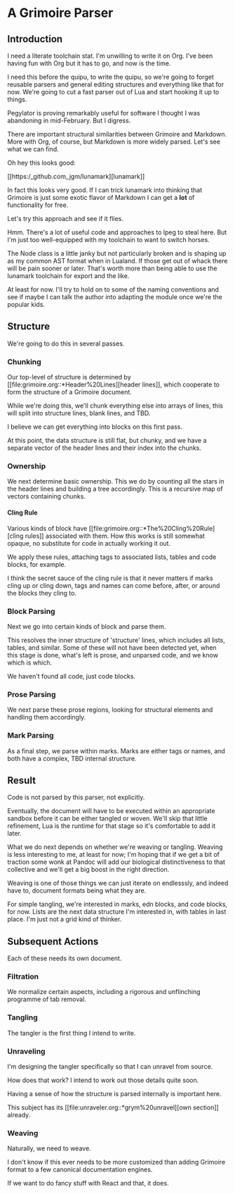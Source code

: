 # A Grimoire Parser

## Introduction

I need a literate toolchain stat. I'm unwilling to write it on
Org. I've been having fun with Org but it has to go, and now is
the time.


I need this before the quipu, to write the quipu, so we're going to
forget reusable parsers and general editing structures and everything
like that for now. We're going to cut a fast parser out of Lua and
start hooking it up to things. 


Pegylator is proving remarkably useful for software I thought I was
abandoning in mid-February. But I digress.


There are important structural similarities between Grimoire and Markdown.
More with Org, of course, but Markdown is more widely parsed. Let's see
what we can find.


Oh hey this looks good:


[[https:/_github.com_jgm/lunamark][lunamark]]


In fact this looks very good. If I can trick lunamark into thinking that
Grimoire is just some exotic flavor of Markdown I can get a **lot** of 
functionality for free.


Let's try this approach and see if it flies. 


Hmm. There's a lot of useful code and approaches to lpeg to steal here.
But I'm just too well-equipped with my toolchain to want to switch horses.


The Node class is a little janky but not particularly broken and is shaping
up as my common AST format when in Lualand. If those get out of whack there will
be pain sooner or later. That's worth more than being able to use the lunamark
toolchain for export and the like. 


At least for now. I'll try to hold on to some of the naming conventions and see
if maybe I can talk the author into adapting the module once we're the popular
kids. 

## Structure

We're going to do this in several passes. 

### Chunking

Our top-level of structure is determined by [[file:grimoire.org::*Header%20Lines][header lines]], which
cooperate to form the structure of a Grimoire document.


While we're doing this, we'll chunk everything else into arrays
of lines, this will split into structure lines, blank lines,
and TBD. 


I believe we can get everything into blocks on this first pass.


At this point, the data structure is still flat, but chunky, and
we have a separate vector of the header lines and their index
into the chunks. 

### Ownership

We next determine basic ownership. This we do by counting all the stars 
in the header lines and building a tree accordingly. This is a 
recursive map of vectors containing chunks. 

#### Cling Rule

Various kinds of block have [[file:grimoire.org::*The%20Cling%20Rule][cling rules]] associated with them. How this
works is still somewhat opaque, no substitute for code in actually
working it out. 


We apply these rules, attaching tags to associated lists, tables and
code blocks, for example. 


I think the secret sauce of the cling rule is that it never matters if 
marks cling up or cling down, tags and names can come before, after, or
around the blocks they cling to. 

### Block Parsing

Next we go into certain kinds of block and parse them.


This resolves the inner structure of 'structure' lines, which includes
all lists, tables, and similar. Some of these will not have been detected
yet, when this stage is done, what's left is prose, and unparsed code,
and we know which is which. 


We haven't found all code, just code blocks. 

### Prose Parsing

We next parse these prose regions, looking for structural elements and 
handling them accordingly. 

### Mark Parsing

As a final step, we parse within marks. Marks are either tags or names,
and both have a complex, TBD internal structure. 

## Result

Code is not parsed by this parser, not explicitly. 


Eventually, the document will have to be executed within an appropriate 
sandbox before it can be either tangled or woven. We'll skip that little
refinement, Lua is the runtime for that stage so it's comfortable to add 
it later. 


What we do next depends on whether we're weaving or tangling. Weaving
is less interesting to me, at least for now; I'm hoping that if we get a 
bit of traction some wonk at Pandoc will add our biological distinctiveness
to that collective and we'll get a big boost in the right direction. 


Weaving is one of those things we can just iterate on endlesssly, and indeed
have to, document formats being what they are. 


For simple tangling, we're interested in marks, edn blocks, and code blocks,
for now. Lists are the next data structure I'm interested in, with tables in
last place. I'm just not a grid kind of thinker. 



## Subsequent Actions

Each of these needs its own document.

### Filtration

We normalize certain aspects, including a rigorous and unflinching programme of tab removal. 

### Tangling

The tangler is the first thing I intend to write. 

### Unraveling

I'm designing the tangler specifically so that I can unravel from source. 


How does that work? I intend to work out those details quite soon. 


Having a sense of how the structure is parsed internally is important here.


This subject has its [[file:unraveler.org::*grym%20unravel][own section]] already.

### Weaving

Naturally, we need to weave. 


I don't know if this ever needs to be more customized than adding Grimoire 
format to a few canonical documentation engines. 


If we want to do fancy stuff with React and that, it does. 

